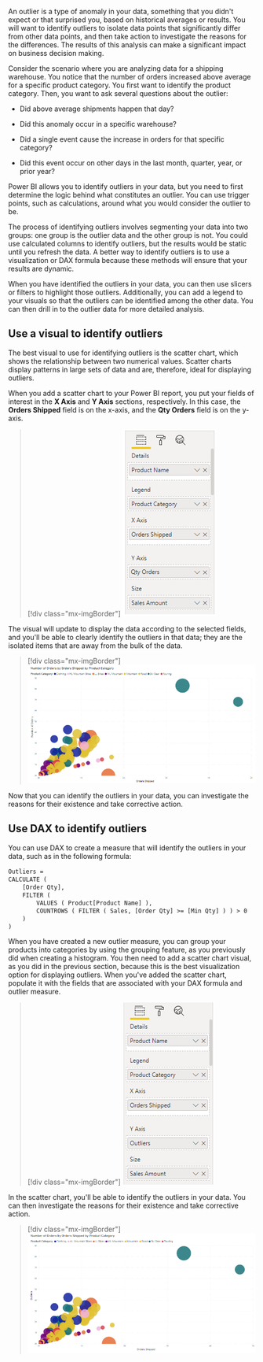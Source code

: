 An outlier is a type of anomaly in your data, something that you didn't expect or that surprised you, based on historical averages or results. You will want to identify outliers to isolate data points that significantly differ from other data points, and then take action to investigate the reasons for the differences. The results of this analysis can make a significant impact on business decision making.

Consider the scenario where you are analyzing data for a shipping warehouse. You notice that the number of orders increased above average for a specific product category. You first want to identify the product category. Then, you want to ask several questions about the outlier:

- Did above average shipments happen that day?

- Did this anomaly occur in a specific warehouse?

- Did a single event cause the increase in orders for that specific category?

- Did this event occur on other days in the last month, quarter, year, or prior year?

Power BI allows you to identify outliers in your data, but you need to first determine the logic behind what constitutes an outlier. You can use trigger points, such as calculations, around what you would consider the outlier to be.

The process of identifying outliers involves segmenting your data into two groups: one group is the outlier data and the other group is not. You could use calculated columns to identify outliers, but the results would be static until you refresh the data. A better way to identify outliers is to use a visualization or DAX formula because these methods will ensure that your results are dynamic.

When you have identified the outliers in your data, you can then use slicers or filters to highlight those outliers. Additionally, you can add a legend to your visuals so that the outliers can be identified among the other data. You can then drill in to the outlier data for more detailed analysis.

## Use a visual to identify outliers

The best visual to use for identifying outliers is the scatter chart, which shows the relationship between two numerical values. Scatter charts display patterns in large sets of data and are, therefore, ideal for displaying outliers.

When you add a scatter chart to your Power BI report, you put your fields of interest in the **X Axis** and **Y Axis** sections, respectively. In this case, the **Orders Shipped** field is on the x-axis, and the **Qty Orders** field is on the y-axis.

> [!div class="mx-imgBorder"]
> [![Screenshot of adding fields to populate a scatter chart.](../media/3-add-scatter-chart-ss.png)](../media/3-add-scatter-chart-ss.png#lightbox)

The visual will update to display the data according to the selected fields, and you'll be able to clearly identify the outliers in that data; they are the isolated items that are away from the bulk of the data.

> [!div class="mx-imgBorder"]
> [![Screenshot of a scatter chart with outliers.](../media/3-scatter-chart-outlier-ss.png)](../media/3-scatter-chart-outlier-ss.png#lightbox)

Now that you can identify the outliers in your data, you can investigate the reasons for their existence and take corrective action.

## Use DAX to identify outliers

You can use DAX to create a measure that will identify the outliers in your data, such as in the following formula:

```dax
Outliers =
CALCULATE (
    [Order Qty],
    FILTER (
        VALUES ( Product[Product Name] ),
        COUNTROWS ( FILTER ( Sales, [Order Qty] >= [Min Qty] ) ) > 0
    )
)
```

When you have created a new outlier measure, you can group your products into categories by using the grouping feature, as you previously did when creating a histogram. You then need to add a scatter chart visual, as you did in the previous section, because this is the best visualization option for displaying outliers. When you've added the scatter chart, populate it with the fields that are associated with your DAX formula and outlier measure.

> [!div class="mx-imgBorder"]
> [![Screenshot of selecting outlier logic fields to use in a scatter chart.](../media/3-select-outlier-logic-fields-ss.png)](../media/3-select-outlier-logic-fields-ss.png#lightbox)

In the scatter chart, you'll be able to identify the outliers in your data. You can then investigate the reasons for their existence and take corrective action.

> [!div class="mx-imgBorder"]
> [![Screenshot of a scatter chart to populate outliers.](../media/3-scatter-chart-populate-outliers-ss.png)](../media/3-scatter-chart-populate-outliers-ss.png#lightbox)
